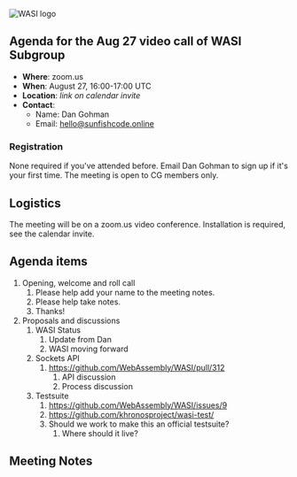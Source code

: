 ![WASI logo](https://raw.githubusercontent.com/WebAssembly/WASI/main/WASI.png)

## Agenda for the Aug 27 video call of WASI Subgroup

- **Where**: zoom.us
- **When**: August 27, 16:00-17:00 UTC
- **Location**: *link on calendar invite*
- **Contact**:
    - Name: Dan Gohman
    - Email: hello@sunfishcode.online

### Registration

None required if you've attended before. Email Dan Gohman to sign up if it's
your first time. The meeting is open to CG members only.

## Logistics

The meeting will be on a zoom.us video conference.
Installation is required, see the calendar invite.

## Agenda items

1. Opening, welcome and roll call
    1. Please help add your name to the meeting notes.
    1. Please help take notes.
    1. Thanks!
1. Proposals and discussions
    1. WASI Status
        1. Update from Dan
        1. WASI moving forward
    1. Sockets API
        1. https://github.com/WebAssembly/WASI/pull/312
            1. API discussion
            1. Process discussion
    1. Testsuite
        1. https://github.com/WebAssembly/WASI/issues/9
        1. https://github.com/khronosproject/wasi-test/
        1. Should we work to make this an official testsuite?
            1. Where should it live?

## Meeting Notes
